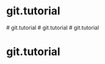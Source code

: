 # git.tutorial
#   g i t . t u t o r i a l  
 #   g i t . t u t o r i a l  
 # git.tutorial
# git.tutorial
